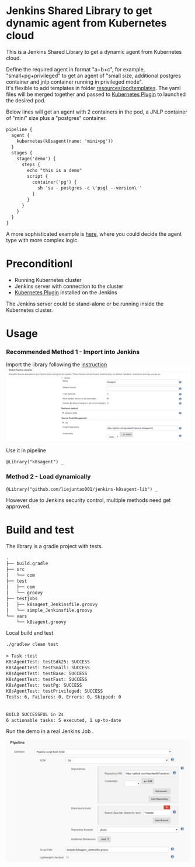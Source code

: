 # Jenkins Shared Library to get dynamic agent from Kubernetes cloud

This is a Jenkins Shared Library to get a dynamic agent from Kubernetes cloud.

Define the required agent in format "a+b+c", for example, "small+pg+privileged" to get an agent of "small size, additional postgres container and jnlp container running in privileged mode".  
It's flexible to add templates in folder [resources/podtemplates](./resources/podtemplates). The yaml files will be merged together and passed to [Kubernetes Plugin](https://plugins.jenkins.io/kubernetes) to launched the desired pod.

Below lines will get an agent with 2 containers in the pod, a JNLP container of "mini" size plus a "postgres" container.

```
pipeline {
  agent {
    kubernetes(k8sagent(name: 'mini+pg'))
  }
  stages {
    stage('demo') {
      steps {
        echo "this is a demo"
        script {
          container('pg') {
            sh 'su - postgres -c \'psql --version\''
          }
        }
      }
    }
  }
}
```

A more sophisticated example is [here](./testjobs/k8sagent_Jenkinsfile.groovy), where you could decide the agent type with more complex logic.


# Preconditionl

* Running Kubernetes cluster
* Jenkins server with connection to the cluster
* [Kubernetes Plugin](https://plugins.jenkins.io/kubernetes) installed on the Jenkins

The Jenkins server could be stand-alone or be running inside the Kubernetes cluster.

# Usage 
### **Recommended** Method 1 - Import into Jenkins 
Import the library following the [instruction](https://jenkins.io/doc/book/pipeline/shared-libraries/)
![import](screenshots/global_lib.png)

Use it in pipeline
```
@Library("k8sagent") _
```

### Method 2 - Load dynamically
```
@Library("github.com/liejuntao001/jenkins-k8sagent-lib") _
```
However due to Jenkins security control, multiple methods need get approved.

# Build and test
The library is a gradle project with tests.

```
.
├── build.gradle
├── src
│   └── com
├── test
│   ├── com
│   └── groovy
├── testjobs
│   ├── k8sagent_Jenkinsfile.groovy
│   └── simple_Jenkinsfile.groovy
└── vars
    └── k8sagent.groovy
```

Local build and test

```
./gradlew clean test

> Task :test
K8sAgentTest: testSdk25: SUCCESS
K8sAgentTest: testSmall: SUCCESS
K8sAgentTest: testBase: SUCCESS
K8sAgentTest: testFast: SUCCESS
K8sAgentTest: testPg: SUCCESS
K8sAgentTest: testPrivileged: SUCCESS
Tests: 6, Failures: 0, Errors: 0, Skipped: 0


BUILD SUCCESSFUL in 2s
6 actionable tasks: 5 executed, 1 up-to-date
```

Run the demo in a real Jenkins Job .

![demojob](screenshots/demojob.png)
